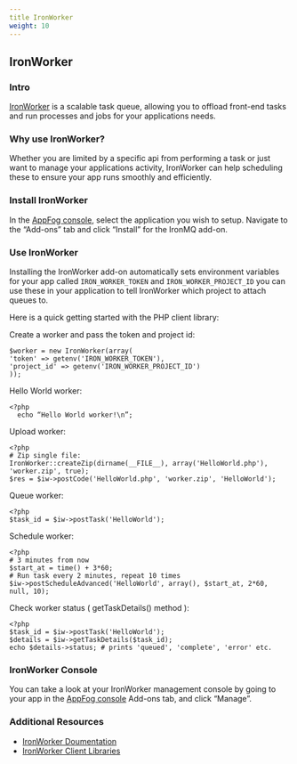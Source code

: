 ```yaml
---
title IronWorker
weight: 10
---
```


## IronWorker

### Intro

[IronWorker](https://www.iron.io/worker) is a scalable task queue, allowing you to offload front-end tasks and run processes and jobs for your applications needs.

### Why use IronWorker?

Whether you are limited by a specific api from performing a task or just want to manage your applications activity, IronWorker can help scheduling these to ensure your app runs smoothly and efficiently.

### Install IronWorker

In the [AppFog console](https://console.appfog.com/), select the application you wish to setup.
Navigate to the “Add-ons” tab and click “Install” for the IronMQ add-on.

### Use IronWorker

Installing the IronWorker add-on automatically sets environment variables for your app called `IRON_WORKER_TOKEN` and `IRON_WORKER_PROJECT_ID` you can use these in your application to tell IronWorker which project to attach queues to.

Here is a quick getting started with the PHP client library:

Create a worker and pass the token and project id:

    $worker = new IronWorker(array(
    'token' => getenv('IRON_WORKER_TOKEN'),
    'project_id' => getenv('IRON_WORKER_PROJECT_ID')
    ));

Hello World worker:

    <?php
      echo “Hello World worker!\n”;
    
Upload worker:

    <?php
    # Zip single file:
    IronWorker::createZip(dirname(__FILE__), array('HelloWorld.php'), 'worker.zip', true);
    $res = $iw->postCode('HelloWorld.php', 'worker.zip', 'HelloWorld');

Queue worker:

    <?php
    $task_id = $iw->postTask('HelloWorld');

Schedule worker:

    <?php
    # 3 minutes from now
    $start_at = time() + 3*60;
    # Run task every 2 minutes, repeat 10 times
    $iw->postScheduleAdvanced('HelloWorld', array(), $start_at, 2*60, null, 10);

Check worker status ( getTaskDetails() method ):

    <?php
    $task_id = $iw->postTask('HelloWorld');
    $details = $iw->getTaskDetails($task_id);
    echo $details->status; # prints 'queued', 'complete', 'error' etc.

### IronWorker Console

You can take a look at your IronWorker management console by going to your app in the [AppFog console](https://console.appfog.com/) Add-ons tab, and click “Manage”.

### Additional Resources

* [IronWorker Doumentation](http://dev.iron.io/worker/)
* [IronWorker Client Libraries](http://dev.iron.io/worker/libraries/)



